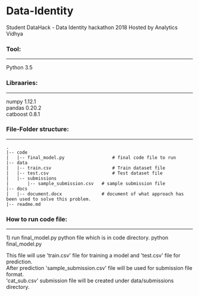 # Data-Identity
Student DataHack - Data Identity hackathon 2018 Hosted by Analytics Vidhya 

<h3>Tool:</h3>
<hr>
Python 3.5

<h3>Libraaries:</h3>
<hr>
numpy 1.12.1<br>
pandas 0.20.2<br>
catboost 0.8.1<br>

<h3>File-Folder structure:</h3>
<hr>

```
.
|-- code
|   |-- final_model.py 					# final code file to run
|-- data
|   |-- train.csv  						# Train dataset file
|   |-- test.csv   						# Test dataset file
|   |-- submissions
|       |-- sample_submission.csv 	# sample submission file
|-- docs
|   |-- document.docx               # document of what approach has been used to solve this problem.
|-- readme.md
```

<h3>How to run code file:</h3>
<hr>
1) run final_model.py python file which is in code directory.
   python final_model.py

This file will use 'train.csv' file for training a model and 'test.csv' file for prediction.<br>
After prediction 'sample_submission.csv' file will be used for submission file format.<br>
'cat_sub.csv' submission file will be created under data/submissions directory.<br>
